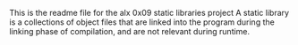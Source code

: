 This is the readme file for the alx 0x09 static libraries project
A static library is a collections of object files that are linked into the program during the linking phase of compilation, and are not relevant during runtime.
